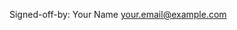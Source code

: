 <!-- Please make sure to read CONTRIBUTING.md, then delete this notice and replace it with your PR description. The below sign-off certifies that the contribution is your original work and that you license the work to the project under the Apache-2.0 license. We cannot accept contributions without it. -->

Signed-off-by: Your Name <your.email@example.com>